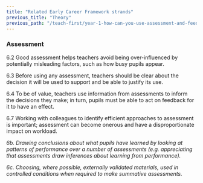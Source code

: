 ```yaml
---
title: "Related Early Career Framework strands"
previous_title: "Theory"
previous_path: "/teach-first/year-1-how-can-you-use-assessment-and-feedback-to-greatest-effect/spring-week-6-ect-theory"
---
```


### Assessment

6.2 Good assessment helps teachers avoid being over-influenced by potentially misleading factors, such as how busy pupils appear.

6.3 Before using any assessment, teachers should be clear about the decision it will be used to support and be able to justify its use.

6.4 To be of value, teachers use information from assessments to inform the decisions they make; in turn, pupils must be able to act on feedback for it to have an effect.

6.7 Working with colleagues to identify efficient approaches to assessment is important; assessment can become onerous and have a disproportionate impact on workload.

_6b. Drawing conclusions about what pupils have learned by looking at patterns of performance over a number of assessments (e.g. appreciating that assessments draw inferences about learning from performance)._

_6c. Choosing, where possible, externally validated materials, used in controlled conditions when required to make summative assessments._


